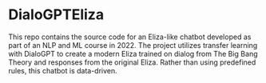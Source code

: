 # DialoGPTEliza
This repo contains the source code for an Eliza-like chatbot developed as part of an NLP and ML course in 2022. The project utilizes transfer learning with DialoGPT to create a modern Eliza trained on dialog from The Big Bang Theory and responses from the original Eliza. Rather than using predefined rules, this chatbot is data-driven. 
